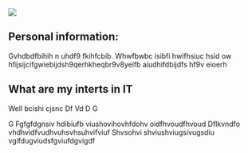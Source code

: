 <image src="me.jpg">

## Personal information: 

Gvhdbdfbihih n uhdf9 fkihfcbib. Whwfbwbc isibfi hwifhsiuc hsid ow hfijsijcifgwiebijdsh9qerhkheqbr9v8yeifb aiudhifdbijdfs hf9v eioerh

## What are my interts in IT

Well bcishi cjsnc
Df
Vd
D
G

G
Fgfgfdgnsiv hdibiufb viushovihovhfdohv oidfhvoudfhvoud
Dflkvndfo vhdhvidfvudhvuhsvhsuhvifviuf
Shvsohvi shviushviugsivugsdiu vgifdugviudsfgviufdgvigdf
